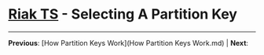 # [Riak TS](README.md) - Selecting A Partition Key




---

 **Previous**: [How Partition Keys Work](How Partition Keys Work.md) | **Next**: 